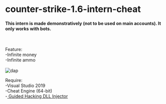 # counter-strike-1.6-intern-cheat

<h4>This intern is made demonstratively (not to be used on main accounts). It only works with bots.</h4><br>

Feature: <br>
  -Infinite money <br>
  -Infinite ammo <br>
  <br>
  ![dap](https://user-images.githubusercontent.com/36111719/128072067-109f250f-5950-4b0d-be7b-84c5ec4a06d4.PNG)
 
Require: <br>
  -Visual Studio 2019 <br>
  -Cheat Engine (64-bit) <br>
  -<a href="https://guidedhacking.com/resources/guided-hacking-dll-injector.4/"> Guided Hacking DLL Injector <br>

